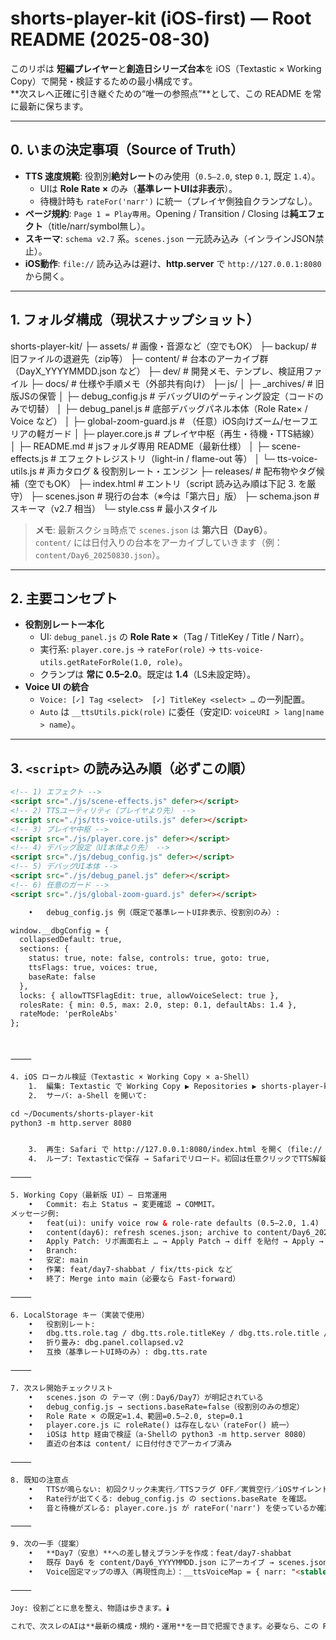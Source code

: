 # shorts-player-kit (iOS-first) — Root README (2025-08-30)

このリポは **短編プレイヤー**と**創造日シリーズ台本**を iOS（Textastic × Working Copy）で開発・検証するための最小構成です。  
**次スレへ正確に引き継ぐための“唯一の参照点”**として、この README を常に最新に保ちます。

---

## 0. いまの決定事項（Source of Truth）

- **TTS 速度規範**: 役割別**絶対レート**のみ使用（`0.5–2.0`, step `0.1`, 既定 `1.4`）。  
  - UIは **Role Rate ×** のみ（**基準レートUIは非表示**）。
  - 待機計時も `rateFor('narr')` に統一（プレイヤ側独自クランプなし）。
- **ページ規約**: `Page 1 = Play専用`。Opening / Transition / Closing は**純エフェクト**（title/narr/symbol無し）。
- **スキーマ**: `schema v2.7` 系。`scenes.json` 一元読み込み（インラインJSON禁止）。
- **iOS動作**: `file://` 読み込みは避け、**http.server** で `http://127.0.0.1:8080` から開く。

---

## 1. フォルダ構成（現状スナップショット）

shorts-player-kit/
├─ assets/           # 画像・音源など（空でもOK）
├─ backup/           # 旧ファイルの退避先（zip等）
├─ content/          # 台本のアーカイブ群（DayX_YYYYMMDD.json など）
├─ dev/              # 開発メモ、テンプレ、検証用ファイル
├─ docs/             # 仕様や手順メモ（外部共有向け）
├─ js/
│  ├─ _archives/                 # 旧版JSの保管
│  ├─ debug_config.js            # デバッグUIのゲーティング設定（コードのみで切替）
│  ├─ debug_panel.js             # 底部デバッグパネル本体（Role Rate× / Voice など）
│  ├─ global-zoom-guard.js       # （任意）iOS向けズーム/セーフエリアの軽ガード
│  ├─ player.core.js             # プレイヤ中枢（再生・待機・TTS結線）
│  ├─ README.md                  # jsフォルダ専用 README（最新仕様）
│  ├─ scene-effects.js           # エフェクトレジストリ（light-in / flame-out 等）
│  └─ tts-voice-utils.js         # 声カタログ & 役割別レート・エンジン
├─ releases/        # 配布物やタグ候補（空でもOK）
├─ index.html       # エントリ（script 読み込み順は下記 3. を厳守）
├─ scenes.json      # 現行の台本（※今は「第六日」版）
├─ schema.json      # スキーマ（v2.7 相当）
└─ style.css        # 最小スタイル

> **メモ**: 最新スクショ時点で `scenes.json` は **第六日（Day6）**。  
> `content/` には日付入りの台本をアーカイブしていきます（例：`content/Day6_20250830.json`）。

---

## 2. 主要コンセプト

- **役割別レート一本化**  
  - UI: `debug_panel.js` の **Role Rate ×**（Tag / TitleKey / Title / Narr）。  
  - 実行系: `player.core.js` → `rateFor(role)` → `tts-voice-utils.getRateForRole(1.0, role)`。  
  - クランプは **常に 0.5–2.0**。既定は **1.4**（LS未設定時）。
- **Voice UI の統合**  
  - `Voice: [✓] Tag <select>  [✓] TitleKey <select> …` の一列配置。  
  - `Auto` は `__ttsUtils.pick(role)` に委任（安定ID: `voiceURI > lang|name > name`）。

---

## 3. `<script>` の読み込み順（必ずこの順）

```html
<!-- 1) エフェクト -->
<script src="./js/scene-effects.js" defer></script>
<!-- 2) TTSユーティリティ（プレイヤより先） -->
<script src="./js/tts-voice-utils.js" defer></script>
<!-- 3) プレイヤ中枢 -->
<script src="./js/player.core.js" defer></script>
<!-- 4) デバッグ設定（UI本体より先） -->
<script src="./js/debug_config.js" defer></script>
<!-- 5) デバッグUI本体 -->
<script src="./js/debug_panel.js" defer></script>
<!-- 6) 任意のガード -->
<script src="./js/global-zoom-guard.js" defer></script>

	•	debug_config.js 例（既定で基準レートUI非表示、役割別のみ）:

window.__dbgConfig = {
  collapsedDefault: true,
  sections: {
    status: true, note: false, controls: true, goto: true,
    ttsFlags: true, voices: true,
    baseRate: false
  },
  locks: { allowTTSFlagEdit: true, allowVoiceSelect: true },
  rolesRate: { min: 0.5, max: 2.0, step: 0.1, defaultAbs: 1.4 },
  rateMode: 'perRoleAbs'
};



⸻

4. iOS ローカル検証（Textastic × Working Copy × a-Shell）
	1.	編集: Textastic で Working Copy ▶︎ Repositories ▶︎ shorts-player-kit を直接編集。
	2.	サーバ: a-Shell を開いて:

cd ~/Documents/shorts-player-kit
python3 -m http.server 8080


	3.	再生: Safari で http://127.0.0.1:8080/index.html を開く（file:// は使わない）。
	4.	ループ: Textasticで保存 → Safariでリロード。初回は任意クリックでTTS解錠。

⸻

5. Working Copy（最新版 UI）— 日常運用
	•	Commit: 右上 Status → 変更確認 → COMMIT。
メッセージ例:
	•	feat(ui): unify voice row & role-rate defaults (0.5–2.0, 1.4)
	•	content(day6): refresh scenes.json; archive to content/Day6_20250830.json
	•	Apply Patch: リポ画面右上 … → Apply Patch → diff を貼付 → Apply → Commit。
	•	Branch:
	•	安定: main
	•	作業: feat/day7-shabbat / fix/tts-pick など
	•	終了: Merge into main（必要なら Fast-forward）

⸻

6. LocalStorage キー（実装で使用）
	•	役割別レート:
	•	dbg.tts.role.tag / dbg.tts.role.titleKey / dbg.tts.role.title / dbg.tts.role.narr
	•	折り畳み: dbg.panel.collapsed.v2
	•	互換（基準レートUI時のみ）: dbg.tts.rate

⸻

7. 次スレ開始チェックリスト
	•	scenes.json の テーマ（例：Day6/Day7）が明記されている
	•	debug_config.js → sections.baseRate=false（役割別のみの想定）
	•	Role Rate × の既定=1.4、範囲=0.5–2.0, step=0.1
	•	player.core.js に roleRate() は存在しない（rateFor() 統一）
	•	iOSは http 経由で検証（a-Shellの python3 -m http.server 8080）
	•	直近の台本は content/ に日付付きでアーカイブ済み

⸻

8. 既知の注意点
	•	TTSが鳴らない: 初回クリック未実行／TTSフラグ OFF／実質空行／iOSサイレント。
	•	Rate行が出てくる: debug_config.js の sections.baseRate を確認。
	•	音と待機がズレる: player.core.js が rateFor('narr') を使っているか確認（残存の独自クランプを排除）。

⸻

9. 次の一手（提案）
	•	**Day7（安息）**への差し替えブランチを作成：feat/day7-shabbat
	•	既存 Day6 を content/Day6_YYYYMMDD.json にアーカイブ → scenes.json を Day7 で上書き
	•	Voice固定マップの導入（再現性向上）：__ttsVoiceMap = { narr: "<stable-id>" }

⸻

Joy: 役割ごとに息を整え、物語は歩きます。🕯️

これで、次スレのAIは**最新の構成・規約・運用**を一目で把握できます。必要なら、この README に「現在の `scenes.json` のテーマ名」と「直近のコミット要約」を追記しておくと、さらに迷子になりません。